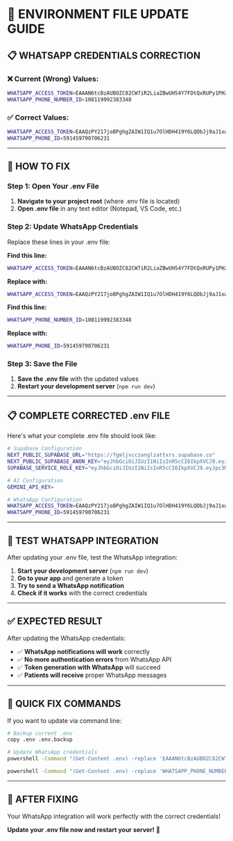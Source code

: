 # 🔧 **ENVIRONMENT FILE UPDATE GUIDE**

## **📋 WHATSAPP CREDENTIALS CORRECTION**

### **❌ Current (Wrong) Values:**
```bash
WHATSAPP_ACCESS_TOKEN=EAAAN6tcBzAUBOZC82CW7iR2LiaZBwUHS4Y7FDtQxRUPy1PHZClDGZBZCgWdrTisgMjpFKiZAi1FBBQNO2IqZBAzdZAA16lmUs0XgRcCf6z1LLxQCgLXDEpg80d41UZBt1FKJZCqJFcTYXJvSMeHLvOdZwFyZBrV9ZPHZASSqxDZBUZASyFdzjiy2A1sippEsF4DVV5W2IlkOSr2LrMLuYoNMYBy8xQczzOKDOMccqHEZD
WHATSAPP_PHONE_NUMBER_ID=108119992383348
```

### **✅ Correct Values:**
```bash
WHATSAPP_ACCESS_TOKEN=EAAQzPY217joBPghgZAIW1IQ1u7OlHDH419Y6LQDbJj9aJ1xwgY1zwWCdV1l35yRrYTqy76UwZCZCIsLQzejlv5ro5hEiyNrtSZBx8VyBfJTimZBN7jXjA4ZCBpWbZBLRD35MZCGEPinPoMPGrch7A4B1iqKoaj7TZCIUs80x4Xy4P2b8Cp6eHUjZCbylkTkBpiSHTYNAZDZD
WHATSAPP_PHONE_ID=591459790706231
```

---

## **🔧 HOW TO FIX**

### **Step 1: Open Your .env File**
1. **Navigate to your project root** (where .env file is located)
2. **Open .env file** in any text editor (Notepad, VS Code, etc.)

### **Step 2: Update WhatsApp Credentials**
Replace these lines in your .env file:

**Find this line:**
```bash
WHATSAPP_ACCESS_TOKEN=EAAAN6tcBzAUBOZC82CW7iR2LiaZBwUHS4Y7FDtQxRUPy1PHZClDGZBZCgWdrTisgMjpFKiZAi1FBBQNO2IqZBAzdZAA16lmUs0XgRcCf6z1LLxQCgLXDEpg80d41UZBt1FKJZCqJFcTYXJvSMeHLvOdZwFyZBrV9ZPHZASSqxDZBUZASyFdzjiy2A1sippEsF4DVV5W2IlkOSr2LrMLuYoNMYBy8xQczzOKDOMccqHEZD
```

**Replace with:**
```bash
WHATSAPP_ACCESS_TOKEN=EAAQzPY217joBPghgZAIW1IQ1u7OlHDH419Y6LQDbJj9aJ1xwgY1zwWCdV1l35yRrYTqy76UwZCZCIsLQzejlv5ro5hEiyNrtSZBx8VyBfJTimZBN7jXjA4ZCBpWbZBLRD35MZCGEPinPoMPGrch7A4B1iqKoaj7TZCIUs80x4Xy4P2b8Cp6eHUjZCbylkTkBpiSHTYNAZDZD
```

**Find this line:**
```bash
WHATSAPP_PHONE_NUMBER_ID=108119992383348
```

**Replace with:**
```bash
WHATSAPP_PHONE_ID=591459790706231
```

### **Step 3: Save the File**
1. **Save the .env file** with the updated values
2. **Restart your development server** (`npm run dev`)

---

## **📋 COMPLETE CORRECTED .env FILE**

Here's what your complete .env file should look like:

```bash
# Supabase Configuration
NEXT_PUBLIC_SUPABASE_URL="https://fgmljvcczanglzattxrs.supabase.co"
NEXT_PUBLIC_SUPABASE_ANON_KEY="eyJhbGciOiJIUzI1NiIsInR5cCI6IkpXVCJ9.eyJpc3MiOiJzdXBhYmFzZSIsInJlZiI6ImZnbWxqdmNjemFuZ2x6YXR0eHJzIiwicm9sZSI6ImFub24iLCJpYXQiOjE3NjExMzU4ODIsImV4cCI6MjA3NjcxMTg4Mn0.UoPEDrm64mBjfQI3CzsPrjVtpHJxoVb8K1hSbyp6Tsg"
SUPABASE_SERVICE_ROLE_KEY="eyJhbGciOiJIUzI1NiIsInR5cCI6IkpXVCJ9.eyJpc3MiOiJzdXBhYmFzZSIsInJlZiI6ImZnbWxqdmNjemFuZ2x6YXR0eHJzIiwicm9sZSI6InNlcnZpY2Vfcm9sZSIsImlhdCI6MTc2MTEzNTg4MiwiZXhwIjoyMDc2NzExODgyfQ.VjNwP2UknvSdVUkivPJYLP3S5X0qw7YcnFjH95DEjv8"

# AI Configuration
GEMINI_API_KEY=

# WhatsApp Configuration
WHATSAPP_ACCESS_TOKEN=EAAQzPY217joBPghgZAIW1IQ1u7OlHDH419Y6LQDbJj9aJ1xwgY1zwWCdV1l35yRrYTqy76UwZCZCIsLQzejlv5ro5hEiyNrtSZBx8VyBfJTimZBN7jXjA4ZCBpWbZBLRD35MZCGEPinPoMPGrch7A4B1iqKoaj7TZCIUs80x4Xy4P2b8Cp6eHUjZCbylkTkBpiSHTYNAZDZD
WHATSAPP_PHONE_ID=591459790706231
```

---

## **🧪 TEST WHATSAPP INTEGRATION**

After updating your .env file, test the WhatsApp integration:

1. **Start your development server** (`npm run dev`)
2. **Go to your app** and generate a token
3. **Try to send a WhatsApp notification**
4. **Check if it works** with the correct credentials

---

## **✅ EXPECTED RESULT**

After updating the WhatsApp credentials:
- ✅ **WhatsApp notifications will work** correctly
- ✅ **No more authentication errors** from WhatsApp API
- ✅ **Token generation with WhatsApp** will succeed
- ✅ **Patients will receive** proper WhatsApp messages

---

## **🔧 QUICK FIX COMMANDS**

If you want to update via command line:

```bash
# Backup current .env
copy .env .env.backup

# Update WhatsApp credentials
powershell -Command "(Get-Content .env) -replace 'EAAAN6tcBzAUBOZC82CW7iR2LiaZBwUHS4Y7FDtQxRUPy1PHZClDGZBZCgWdrTisgMjpFKiZAi1FBBQNO2IqZBAzdZAA16lmUs0XgRcCf6z1LLxQCgLXDEpg80d41UZBt1FKJZCqJFcTYXJvSMeHLvOdZwFyZBrV9ZPHZASSqxDZBUZASyFdzjiy2A1sippEsF4DVV5W2IlkOSr2LrMLuYoNMYBy8xQczzOKDOMccqHEZD', 'EAAQzPY217joBPghgZAIW1IQ1u7OlHDH419Y6LQDbJj9aJ1xwgY1zwWCdV1l35yRrYTqy76UwZCZCIsLQzejlv5ro5hEiyNrtSZBx8VyBfJTimZBN7jXjA4ZCBpWbZBLRD35MZCGEPinPoMPGrch7A4B1iqKoaj7TZCIUs80x4Xy4P2b8Cp6eHUjZCbylkTkBpiSHTYNAZDZD' | Set-Content .env"

powershell -Command "(Get-Content .env) -replace 'WHATSAPP_PHONE_NUMBER_ID=108119992383348', 'WHATSAPP_PHONE_ID=591459790706231' | Set-Content .env"
```

---

## **🎉 AFTER FIXING**

Your WhatsApp integration will work perfectly with the correct credentials!

**Update your .env file now and restart your server!** 🚀
